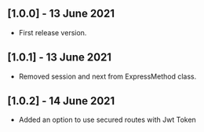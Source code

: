 

## [1.0.0] - 13 June 2021

- First release version.

## [1.0.1] - 13 June 2021

- Removed session and next from ExpressMethod class.

## [1.0.2] - 14 June 2021

- Added an option to use secured routes with Jwt Token
